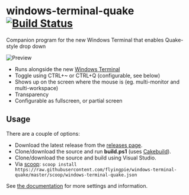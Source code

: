 # windows-terminal-quake [![Build Status](https://dev.azure.com/marco0738/windows-terminal-quake/_apis/build/status/flyingpie.windows-terminal-quake?branchName=master)](https://dev.azure.com/marco0738/windows-terminal-quake/_build/latest?definitionId=2&branchName=master)
Companion program for the new Windows Terminal that enables Quake-style drop down

![Preview](https://files.flyingpie.nl/windows-terminal-quake/main.gif)

- Runs alongside the new [Windows Terminal](https://github.com/microsoft/terminal)
- Toggle using CTRL+~ or CTRL+Q (configurable, see below)
- Shows up on the screen where the mouse is (eg. multi-monitor and multi-workspace)
- Transparency
- Configurable as fullscreen, or partial screen

## Usage
There are a couple of options:

- Download the latest release from the [releases page](https://github.com/flyingpie/windows-terminal-quake/releases).
- Clone/download the source and run **build.ps1** (uses [Cakebuild](https://cakebuild.net/)).
- Clone/download the source and build using Visual Studio.
- Via [scoop](https://scoop.sh): `scoop install https://raw.githubusercontent.com/flyingpie/windows-terminal-quake/master/scoop/windows-terminal-quake.json`

See [the documentation](https://flyingpie.github.io/windows-terminal-quake) for more settings and information.
